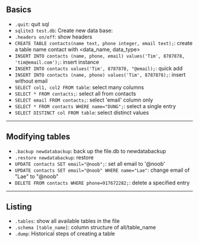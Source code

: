## Basics
* ```.quit```: quit sql
* ```sqlite3 test.db```: Create new data base:
* ```.headers on/off```: show headers
* ```CREATE TABLE contacts(name text, phone integer, email text);```: create a table name contact with <data_name, data_type>
* ```INSERT INTO contacts (name, phone, email) values('Tim', 8787878, 'tim@email.com');```: insert instance
* ```INSERT INTO contacts values('Tim', 8787878, "@email);```: quick add 
* ```INSERT INTO contacts (name, phone) values('Tim', 8787878);```: insert without email
* ```SELECT col1, col2 FROM table```: select many columns
* ```SELECT * FROM contacts;```: select all from contacts
* ```SELECT email FROM contacts;```: select 'email' column only
* ```SELECT * FROM contacts WHERE name="DUNG";```: select a single entry
* ```SELECT DISTINCT col FROM table```: select distinct values 
---
## Modifying tables
* ```.backup newdatabackup```: back up the file.db to newdatabackup
* ```.restore newdatabackup```: restore
* ```UPDATE contacts SET email="@noob";```: set all email to '@noob'
* ```UPDATE contacts SET email="@noob" WHERE name="Lae"```: change email of "Lae" to "@noob"
* ```DELETE FROM contacts WHERE phone=917672282;```: delete a specified entry
---
## Listing
* ```.tables```: show all available tables in the file
* ```.schema [table_name]```: column structure of all/table_name
* ```.dump```: Historical steps of creating a table
